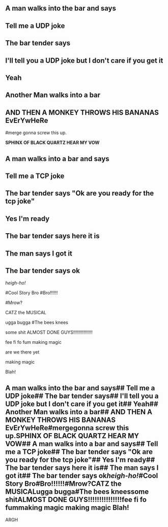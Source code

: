 ## A man walks into the bar and says
## Tell me a UDP joke
## The bar tender says
## I'll tell you a UDP joke but I don't care if you get it
## Yeah
## Another Man walks into a bar
## AND THEN A MONKEY THROWS HIS BANANAS EvErYwHeRe
#merge
gonna screw this up.

**SPHINX OF BLACK QUARTZ HEAR MY VOW**
## A man walks into a bar and says
## Tell me a TCP joke
## The bar tender says "Ok are you ready for the tcp joke"
## Yes I'm ready
## The bar tender says here it is
## The man says I got it
## The bar tender says ok

*heigh-ho!*

#Cool Story Bro
#Bro!!!!!!

#Mrow?

CATZ the MUSICAL



ugga bugga
#The bees knees

some shit
ALMOST DONE GUYS!!!!!!!!!!!!!!!

fee fi fo fum
making magic 

are we there yet

making magic 

Blah!
## A man walks into the bar and says## Tell me a UDP joke## The bar tender says## I'll tell you a UDP joke but I don't care if you get it## Yeah## Another Man walks into a bar## AND THEN A MONKEY THROWS HIS BANANAS EvErYwHeRe#mergegonna screw this up.**SPHINX OF BLACK QUARTZ HEAR MY VOW**## A man walks into a bar and says## Tell me a TCP joke## The bar tender says "Ok are you ready for the tcp joke"## Yes I'm ready## The bar tender says here it is## The man says I got it## The bar tender says ok*heigh-ho!*#Cool Story Bro#Bro!!!!!!#Mrow?CATZ the MUSICALugga bugga#The bees kneessome shitALMOST DONE GUYS!!!!!!!!!!!!!!!fee fi fo fummaking magic making magic Blah!


ARGH